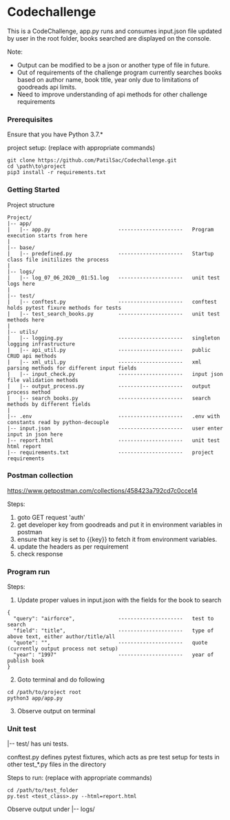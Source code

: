 # Codechallenge

This is a CodeChallenge, app.py runs and consumes input.json file updated by user in the root folder, books searched are displayed on the console. 

Note: 
- Output can be modified to be a json or another type of file in future.
- Out of requirements of the challenge program currently searches books based on author name, book title, year only due to limitations of goodreads api limits.
- Need to improve understanding of api methods for other challenge requirements

### Prerequisites

Ensure that you have Python 3.7.*

project setup: (replace with appropriate commands)

```
git clone https://github.com/PatilSac/Codechallenge.git
cd \path\to\project
pip3 install -r requirements.txt
```

### Getting Started

Project structure

```
Project/
|-- app/
|   |-- app.py                      ---------------------   Program execution starts from here
|
|-- base/
|   |-- predefined.py               ---------------------   Startup class file initilizes the process
|
|-- logs/
|   |-- log_07_06_2020__01:51.log   ---------------------   unit test logs here
|
|-- test/
|   |-- conftest.py                 ---------------------   conftest holds pytest fixure methods for tests
|   |-- test_search_books.py        ---------------------   unit test methods here
|
|-- utils/
|   |-- logging.py                  ---------------------   singleton logging infrastructure
|   |-- api_util.py                 ---------------------   public CRUD api methods
|   |-- xml_util.py                 ---------------------   xml parsing methods for different input fields
|   |-- input_check.py              ---------------------   input json file validation methods
|   |-- output_process.py           ---------------------   output process method
|   |-- search_books.py             ---------------------   search methods by different fields
|
|-- .env                            ---------------------   .env with constants read by python-decouple
|-- input.json                      ---------------------   user enter input in json here
|-- report.html                     ---------------------   unit test html report
|-- requirements.txt                ---------------------   project requirements

```
### Postman collection

https://www.getpostman.com/collections/458423a792cd7c0cce14

Steps:
1. goto GET request 'auth' 
2. get developer key from goodreads and put it in environment variables in postman
3. ensure that key is set to {{key}} to fetch it from environment variables.
4. update the headers as per requirement
5. check response

### Program run

Steps:
1. Update proper values in input.json with the fields for the book to search
```
{
  "query": "airforce",              ---------------------   test to search
  "field": "title",                 ---------------------   type of above text, either author/title/all
  "quote": "",                      ---------------------   quote (currently output process not setup)
  "year": "1997"                    ---------------------   year of publish book
}
```
2. Goto terminal and do following
```
cd /path/to/project root
python3 app/app.py 
```
3. Observe output on terminal


### Unit test

|-- test/ has uni tests.

conftest.py defines pytest fixtures, which acts as pre test setup for tests in 
other test_*.py files in the directory

Steps to run: (replace with appropriate commands)
```
cd /path/to/test_folder
py.test <test_class>.py --html=report.html
```
Observe output under |-- logs/ 

